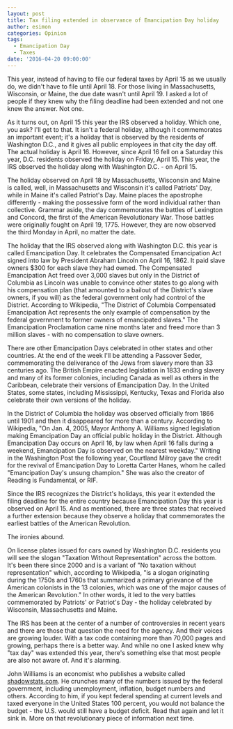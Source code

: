 ```yaml
---
layout: post
title: Tax filing extended in observance of Emancipation Day holiday
author: esimon
categories: Opinion
tags:
  - Emancipation Day
  - Taxes
date: '2016-04-20 09:00:00'
---
```

This year, instead of having to file our federal taxes by April 15 as we usually do, we didn't have to file until April 18. For those living in Massachusetts, Wisconsin, or Maine, the due date wasn't until April 19. I asked a lot of people if they knew why the filing deadline had been extended and not one knew the answer. Not one.

As it turns out, on April 15 this year the IRS observed a holiday. Which one, you ask?  I'll get to that. It isn't a federal holiday, although it commemorates an important event; it's a holiday that is observed by the residents of Washington D.C., and it gives all public employees in that city the day off. The actual holiday is April 16. However, since April 16 fell on a Saturday this year, D.C. residents observed the holiday on Friday, April 15.  This year, the IRS observed the holiday along with Washington D.C. - on April 15.

The holiday observed on April 18 by Massachusetts, Wisconsin and Maine is called, well, in Massachusetts and Wisconsin it's called Patriots' Day, while in Maine it's called Patriot's Day. Maine places the apostrophe differently - making the possessive form of the word individual rather than collective. Grammar aside, the day commemorates the battles of Lexington and Concord, the first of the American Revolutionary War. Those battles were originally fought on April 19, 1775. However, they are now observed the third Monday in April, no matter the date.

The holiday that the IRS observed along with Washington D.C. this year is called Emancipation Day. It celebrates the Compensated Emancipation Act signed into law by President Abraham Lincoln on April 16, 1862. It paid slave owners $300 for each slave they had owned. The Compensated Emancipation Act freed over 3,000 slaves but only in the District of Columbia as Lincoln was unable to convince other states to go along with his compensation plan (that amounted to a bailout of the District's slave owners, if you will) as the federal government only had control of the District. According to Wikipedia, "The District of Columbia Compensated Emancipation Act represents the only example of compensation by the federal government to former owners of emancipated slaves." The Emancipation Proclamation came nine months later and freed more than 3 million slaves - with no compensation to slave owners.

There are other Emancipation Days celebrated in other states and other countries. At the end of the week I'll be attending a Passover Seder, commemorating the deliverance of the Jews from slavery more than 33 centuries ago. The British Empire enacted legislation in 1833 ending slavery and many of its former colonies, including Canada as well as others in the Caribbean, celebrate their versions of Emancipation Day. In the United States, some states, including Mississippi, Kentucky, Texas and Florida also celebrate their own versions of the holiday.

In the District of Columbia the holiday was observed officially from 1866 until 1901 and then it disappeared for more than a century. According to Wikipedia, "On Jan. 4, 2005, Mayor Anthony A. Williams signed legislation making Emancipation Day an official public holiday in the District. Although Emancipation Day occurs on April 16, by law when April 16 falls during a weekend, Emancipation Day is observed on the nearest weekday." Writing in the Washington Post the following year, Courtland Milroy gave the credit for the revival of Emancipation Day to Loretta Carter Hanes, whom he called "Emancipation Day's unsung champion." She was also the creator of Reading is Fundamental, or RIF.

Since the IRS recognizes the District's holidays, this year it extended the filing deadline for the entire country because Emancipation Day this year is observed on April 15. And as mentioned, there are three states that received a further extension because they observe a holiday that commemorates the earliest battles of the American Revolution.

The ironies abound.

On license plates issued for cars owned by Washington D.C. residents you will see the slogan "Taxation Without Representation" across the bottom. It's been there since 2000 and is a variant of "No taxation without representation" which, according to Wikipedia, "is a slogan originating during the 1750s and 1760s that summarized a primary grievance of the American colonists in the 13 colonies, which was one of the major causes of the American Revolution." In other words, it led to the very battles commemorated by Patriots' or Patriot's Day - the holiday celebrated by Wisconsin, Massachusetts and Maine.

The IRS has been at the center of a number of controversies in recent years and there are those that question the need for the agency. And their voices are growing louder. With a tax code containing more than 70,000 pages and growing, perhaps there is a better way. And while no one I asked knew why "tax day" was extended this year, there's something else that most people are also not aware of. And it's alarming.

John Williams is an economist who publishes a website called [shadowstats.com](https://shadowstats.com). He crunches many of the numbers issued by the federal government, including unemployment, inflation, budget numbers and others. According to him, if you kept federal spending at current levels and taxed everyone in the United States 100 percent, you would not balance the budget - the U.S. would still have a budget deficit. Read that again and let it sink in. More on that revolutionary piece of information next time.


